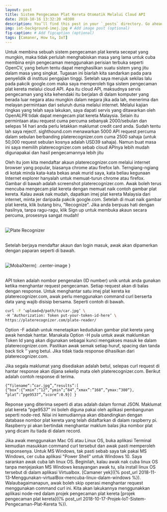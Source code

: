 ```yaml
---
layout: post
title: Sistem Pengecaman Plat Kereta Otomatik Melalui Cloud API
date: 2018-10-16 13:32:20 +0300
description: You’ll find this post in your `_posts` directory. Go ahead and edit it and re-build the site to see your changes. # Add post description (optional)
img: iot-background-imej.jpg # Add image post (optional)
fig-caption: # Add figcaption (optional)
tags: [Camaner, How to, IoT]
---
```

Untuk membina sebuah sistem pengecaman plat kereta secepat yang mungkin, maka tidak perlulah menghabiskan masa yang lama untuk cuba membina enjin pengecaman menggunakan perisian terbuka seperti OpenCV, yang belum tentu dapat menghasilkan suatu sistem yang jitu dalam masa yang singkat. Tugasan ini biarlah kita sandarkan pada para penyelidik di institusi pengajian tinggi. Setelah saya merujuk sekilas lalu pada pakcik google.com maka saya memperoleh tiga sistem pengecaman plat kereta melalui cloud API. Apa itu cloud API, maksudnya servis pengecaman yang kita kehendaki itu berjalan di dalam komputer yang berada luar negara atau mungkin dalam negara jika ada lah, menerima dan melayan permintaan dari seluruh dunia melalui internet. Melalui kajian ringkas yang telah saya lakukan, saya dapati servis yang ditawarkan oleh OpenALPR tidak dapat mengecam plat kereta Malaysia. Selain itu permintaan atau request cuma percuma sebanyak 2000/sebulan dan selepas 14 hari anda perlu letakkan maklumat credit card anda. Sudah tentu lah saya reject!. sighthound.com menawarkan 5000 API request percuma dalam sebulan berbanding platerecognizer.com cuma 2500 sahaja (untuk 50,000 request sebulan kosnya adalah USD39 sahaja). Namun buat masa ini saya memilih platerecognizer.com sebab cloud APInya lebih mudah digunapakai dan hasil pengecamannya lebih jitu

Oleh itu jom kita mendaftar akaun platerecognizer.com melalui internet browser yang popular, biasanya chrome atau firefox lah. Terngiang-ngiang di kotak minda kata-kata bekas anak murid saya, kata beliau kegunaan Internet explorer hanyalah untuk memuat-turun chrome atau firefox. Gambar di bawah adalah screenshot platerecognizer.com. Awak boleh terus mencuba mengecam plat kereta dengan memuat naik contoh gambar plat kereta. Kalau awak nak mudah, dapatkan imej plat kereta Malaysia dari internet, minta jer daripada pakcik google.com. Setelah di muat naik gambar plat kereta, klik butang biru, "Recognize". Jika anda berpuas hati dengan hasilnya, tanpa ragu-ragu, klik Sign up untuk membuka akaun secara percuma, prosesnya sangat mudah!
<br/>
<br/>

![Plate Recognizer]({{site.baseurl}}/assets/img/platerecognizerregister.jpg)
<br/>
<br/>

Setelah berjaya mendaftar akaun dan login masuk, awak akan dipamerkan dengan paparan seperti di bawah. 
<br/>
<br/>

![MobaXterm]({{site.baseurl}}/assets/img/platerecognizer-request-response.jpg){: .center-image }
<br/>
<br/>

API token adalah nombor pengenalan (ID number) unik untuk anda gunakan ketika menghantar request pengecaman. Setiap request akan di balas dengan response. Untuk menghantar satu imej plat kereta ke platerecognizer.com, awak perlu menggunakan command curl berserta data yang wajib disisip bersama. Seperti contoh di bawah.

```bash
curl -F ‘upload=@/path/to/car.jpg‘ \
-H ‘Authorization: Token put-your-token-id-here‘ \
https://platerecognizer.com/plate-reader/
```

Option -F adalah untuk menetapkan kedudukan gambar plat kereta yang awak hendak hantar. Manakala Option -H pula untuk awak maklumkan Token Id yang akan digunakan sebagai kunci mengakses masuk ke dalam platerecognizer.com. Pastikan awak semak setiap huruf, spacing dan tanda back tick ‘’ yang betul. Jika tidak tiada response dihasilkan dari platerecognizer.com.

Jika segala maklumat yang disediakan adalah betul,  selepas curl request di hantar response akan dijana sekelip mata oleh platerecognizer.com. Berikut adalah contoh response di terima.

```bash
{“filename“:”car.jpg”,“results”:[
{“box”:{“xmin”:”12“,”ymin”;”84“,”xmax”:”168“,”ymax:”380“},
”plat”:”pge9537”,”score”:0.9}] }
```
Reponse yang diterima seperti di atas adalah dalam format JSON. Maklumat plat kereta “pge9537” ini boleh diguna pakai oleh aplikasi pembangunan seperti node-red. Nilai ini kemudiannya akan dibandingkan dengan database nombor plat kereta yang telah didaftarkan di dalam raspberry pi. Raspberry pi akan bertindak menghantar maklum balas jika nombor plat yang dicam itu tiada di dalam record.

Jika awak menggunakan Mac OS atau Linux OS, buka aplikasi Terminal kemudian masukkan command curl tersebut dan awak pasti memperoleh responsenya. Untuk MS Windows, tak pasti sebab saya tak pakai MS Windows, cer cuba aplikasi "Power Shell" untuk Windows 10. Saya sarankan awak cuba lah linux OS. Beginilah, kalau awak nak cuba linux OS tanpa menjejaskan MS Windows kesayangan awak tu, sila install linux OS tersebut di dalam aplikasi Virtualbox. [Camaner yek]({% post_url 2018-11-13-Menggunakan-virtualBox-mencuba-linux-dalam-windows %}). Walaubagaimanapun, awak boleh skip operasi menghantar request menggunakan command curl ini. Kita akan lakukannya menggunakkan aplikasi node-red dalam projek pengecaman plat kereta [projek pengecaman plat kereta]({% post_url 2018-10-17-Projek-IoT-Sistem-Pengecaman-Plat-Kereta %}).






